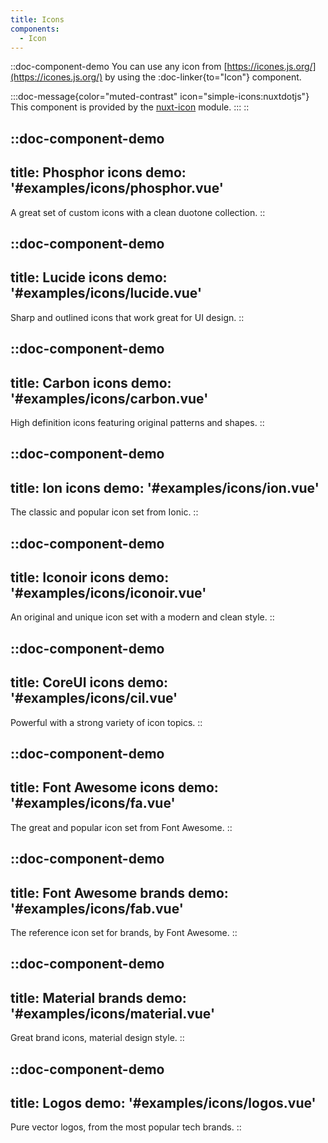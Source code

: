 ```yaml
---
title: Icons
components:
  - Icon
---
```


::doc-component-demo
You can use any icon from [https://icones.js.org/](https://icones.js.org/) by using the :doc-linker{to="Icon"} component.


:::doc-message{color="muted-contrast" icon="simple-icons:nuxtdotjs"}
This component is provided by the [nuxt-icon](https://github.com/nuxt-modules/icon) module.
:::
::


::doc-component-demo
---
title: Phosphor icons
demo: '#examples/icons/phosphor.vue'
---
A great set of custom icons with a clean duotone collection.
::

::doc-component-demo
---
title: Lucide icons
demo: '#examples/icons/lucide.vue'
---
Sharp and outlined icons that work great for UI design.
::


::doc-component-demo
---
title: Carbon icons
demo: '#examples/icons/carbon.vue'
---
High definition icons featuring original patterns and shapes.
::


::doc-component-demo
---
title: Ion icons
demo: '#examples/icons/ion.vue'
---
The classic and popular icon set from Ionic.
::




::doc-component-demo
---
title: Iconoir icons
demo: '#examples/icons/iconoir.vue'
---
An original and unique icon set with a modern and clean style.
::



::doc-component-demo
---
title: CoreUI icons
demo: '#examples/icons/cil.vue'
---
Powerful with a strong variety of icon topics.
::


::doc-component-demo
---
title: Font Awesome icons
demo: '#examples/icons/fa.vue'
---
The great and popular icon set from Font Awesome.
::



::doc-component-demo
---
title: Font Awesome brands
demo: '#examples/icons/fab.vue'
---
The reference icon set for brands, by Font Awesome.
::



::doc-component-demo
---
title: Material brands
demo: '#examples/icons/material.vue'
---
Great brand icons, material design style.
::





::doc-component-demo
---
title: Logos
demo: '#examples/icons/logos.vue'
---
Pure vector logos, from the most popular tech brands.
::

